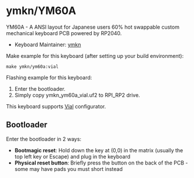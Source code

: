 # ymkn/YM60A

YM60A - A ANSI layout for Japanese users 60% hot swappable custom mechanical keyboard PCB powered by RP2040.

* Keyboard Maintainer: [ymkn](https://github.com/ymkn)

Make example for this keyboard (after setting up your build environment):

    make ymkn/ym60a:vial

Flashing example for this keyboard:

1. Enter the bootloader.
2. Simply copy ymkn_ym60a_vial.uf2 to RPI_RP2 drive.

This keyboard supports [Vial](https://get.vial.today/) configurator.

## Bootloader

Enter the bootloader in 2 ways:

* **Bootmagic reset**: Hold down the key at (0,0) in the matrix (usually the top left key or Escape) and plug in the keyboard
* **Physical reset button**: Briefly press the button on the back of the PCB - some may have pads you must short instead
